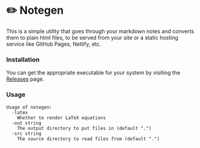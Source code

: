 # ✏️ Notegen

This is a simple utility that goes through your markdown notes and converts them to plain html files, to be served from your site or a static hosting service like GitHub Pages, Netlify, etc.

### Installation

You can get the appropriate executable for your system by visiting the [Releases](https://github.com/justsharan/notegen/releases) page.

### Usage

```
Usage of notegen:
  -latex
    Whether to render LaTeX equations
  -out string
    The output directory to put files in (default ".")
  -src string
    The source directory to read files from (default ".")
```

